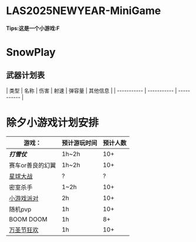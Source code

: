 # LAS2025NEWYEAR-MiniGame
#### Tips:这是一个小游戏:F
# SnowPlay

## 武器计划表
| 类型 | 名称 | 伤害 | 射速 | 弹容量 | 其他信息 |
| ----------- | ----------- | ----------- |


# 除夕小游戏计划安排
| 游戏： | 预计游玩时间 | 预计人数 |
| ----------- | ----------- | ----------- |
| ***打雪仗*** | 1h~2h | 10+ |
| 赛车or善良的幻翼 | 1h~2h | 10+ |
| [星球大战](https://minecraftmaps.com/49428-star-wars-galactic-combat) | ? | ? |
| 密室杀手 | 1~2h | 10+ |
| [小游戏派对](https://github.com/wifi-left/Map-MiniGames) | 2h | 10+ |
| 随机pvp | 1h | 10+ |
| BOOM DOOM | 1h | 8+ |
| [万圣节狂欢](https://www.minecraftmaps.com/game-maps/halloween-chaos) | 1h | 10+ |